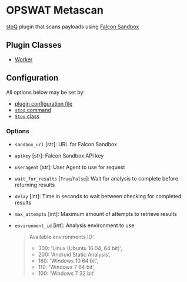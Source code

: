 # OPSWAT Metascan

[stoQ](https://stoq-framework.readthedocs.io/en/latest/index.html) plugin that scans payloads using [Falcon Sandbox](https://www.crowdstrike.com/products/falcon-sandbox/)

## Plugin Classes

- [Worker](https://stoq-framework.readthedocs.io/en/latest/dev/workers.html)

## Configuration

All options below may be set by:

- [plugin configuration file](https://stoq-framework.readthedocs.io/en/latest/dev/plugin_overview.html#configuration)
- [`stoq` command](https://stoq-framework.readthedocs.io/en/latest/gettingstarted.html#plugin-options)
- [`Stoq` class](https://stoq-framework.readthedocs.io/en/latest/dev/core.html?highlight=plugin_opts#using-providers)

### Options

- `sandbox_url` [str]: URL for Falcon Sandbox

- `apikey` [str]: Falcon Sandbox API key

- `useragent` [str]: User Agent to use for request

- `wait_for_results` [`True`/`False`]: Wait for analysis to complete before returning results

- `delay` [int]: Time in seconds to wait between checking for completed results

- `max_attempts` [int]: Maximum amount of attempts to retrieve results

- `environment_id` [int]: Analysis environment to use

  > Available environments ID:
  >
  > - 300: 'Linux (Ubuntu 16.04, 64 bit)',
  > - 200: 'Android Static Analysis’,
  > - 160: 'Windows 10 64 bit’,
  > - 110: 'Windows 7 64 bit’,
  > - 100: ‘Windows 7 32 bit’
